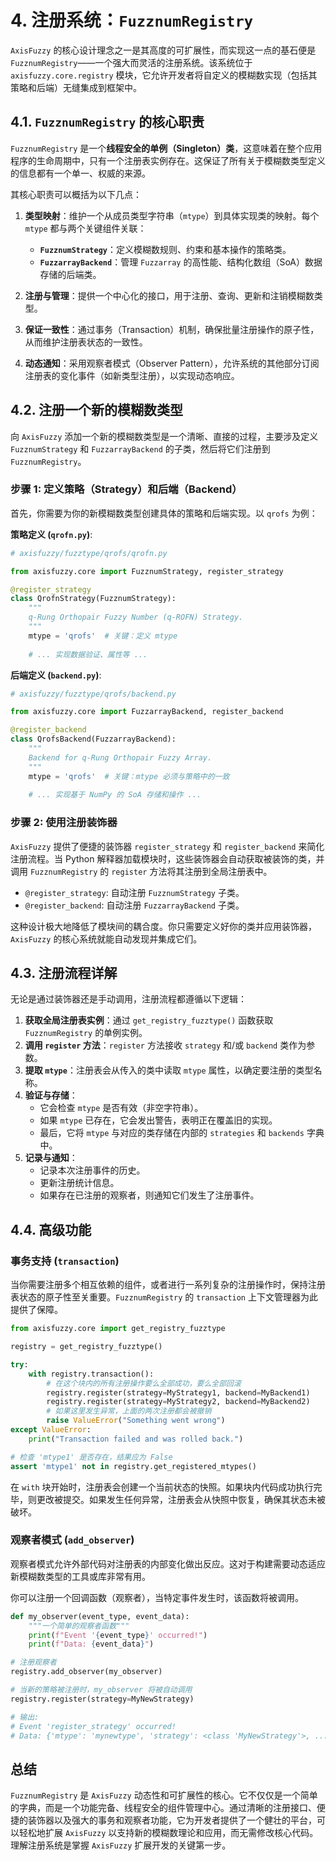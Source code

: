 # 4. 注册系统：`FuzznumRegistry`

`AxisFuzzy` 的核心设计理念之一是其高度的可扩展性，而实现这一点的基石便是 `FuzznumRegistry`——一个强大而灵活的注册系统。该系统位于 `axisfuzzy.core.registry` 模块，它允许开发者将自定义的模糊数实现（包括其策略和后端）无缝集成到框架中。

## 4.1. `FuzznumRegistry` 的核心职责

`FuzznumRegistry` 是一个**线程安全的单例（Singleton）类**，这意味着在整个应用程序的生命周期中，只有一个注册表实例存在。这保证了所有关于模糊数类型定义的信息都有一个单一、权威的来源。

其核心职责可以概括为以下几点：

1.  **类型映射**：维护一个从成员类型字符串（`mtype`）到具体实现类的映射。每个 `mtype` 都与两个关键组件关联：
    *   **`FuzznumStrategy`**：定义模糊数规则、约束和基本操作的策略类。
    *   **`FuzzarrayBackend`**：管理 `Fuzzarray` 的高性能、结构化数组（SoA）数据存储的后端类。

2.  **注册与管理**：提供一个中心化的接口，用于注册、查询、更新和注销模糊数类型。

3.  **保证一致性**：通过事务（Transaction）机制，确保批量注册操作的原子性，从而维护注册表状态的一致性。

4.  **动态通知**：采用观察者模式（Observer Pattern），允许系统的其他部分订阅注册表的变化事件（如新类型注册），以实现动态响应。

## 4.2. 注册一个新的模糊数类型

向 `AxisFuzzy` 添加一个新的模糊数类型是一个清晰、直接的过程，主要涉及定义 `FuzznumStrategy` 和 `FuzzarrayBackend` 的子类，然后将它们注册到 `FuzznumRegistry`。

### 步骤 1: 定义策略（Strategy）和后端（Backend）

首先，你需要为你的新模糊数类型创建具体的策略和后端实现。以 `qrofs` 为例：

**策略定义 (`qrofn.py`)**:
```python
# axisfuzzy/fuzztype/qrofs/qrofn.py

from axisfuzzy.core import FuzznumStrategy, register_strategy

@register_strategy
class QrofnStrategy(FuzznumStrategy):
    """
    q-Rung Orthopair Fuzzy Number (q-ROFN) Strategy.
    """
    mtype = 'qrofs'  # 关键：定义 mtype
    
    # ... 实现数据验证、属性等 ...
```

**后端定义 (`backend.py`)**:
```python
# axisfuzzy/fuzztype/qrofs/backend.py

from axisfuzzy.core import FuzzarrayBackend, register_backend

@register_backend
class QrofsBackend(FuzzarrayBackend):
    """
    Backend for q-Rung Orthopair Fuzzy Array.
    """
    mtype = 'qrofs'  # 关键：mtype 必须与策略中的一致
    
    # ... 实现基于 NumPy 的 SoA 存储和操作 ...
```

### 步骤 2: 使用注册装饰器

`AxisFuzzy` 提供了便捷的装饰器 `register_strategy` 和 `register_backend` 来简化注册流程。当 Python 解释器加载模块时，这些装饰器会自动获取被装饰的类，并调用 `FuzznumRegistry` 的 `register` 方法将其注册到全局注册表中。

*   `@register_strategy`: 自动注册 `FuzznumStrategy` 子类。
*   `@register_backend`: 自动注册 `FuzzarrayBackend` 子类。

这种设计极大地降低了模块间的耦合度。你只需要定义好你的类并应用装饰器，`AxisFuzzy` 的核心系统就能自动发现并集成它们。

## 4.3. 注册流程详解

无论是通过装饰器还是手动调用，注册流程都遵循以下逻辑：

1.  **获取全局注册表实例**：通过 `get_registry_fuzztype()` 函数获取 `FuzznumRegistry` 的单例实例。
2.  **调用 `register` 方法**：`register` 方法接收 `strategy` 和/或 `backend` 类作为参数。
3.  **提取 `mtype`**：注册表会从传入的类中读取 `mtype` 属性，以确定要注册的类型名称。
4.  **验证与存储**：
    *   它会检查 `mtype` 是否有效（非空字符串）。
    *   如果 `mtype` 已存在，它会发出警告，表明正在覆盖旧的实现。
    *   最后，它将 `mtype` 与对应的类存储在内部的 `strategies` 和 `backends` 字典中。
5.  **记录与通知**：
    *   记录本次注册事件的历史。
    *   更新注册统计信息。
    *   如果存在已注册的观察者，则通知它们发生了注册事件。

## 4.4. 高级功能

### 事务支持 (`transaction`)

当你需要注册多个相互依赖的组件，或者进行一系列复杂的注册操作时，保持注册表状态的原子性至关重要。`FuzznumRegistry` 的 `transaction` 上下文管理器为此提供了保障。

```python
from axisfuzzy.core import get_registry_fuzztype

registry = get_registry_fuzztype()

try:
    with registry.transaction():
        # 在这个块内的所有注册操作要么全部成功，要么全部回滚
        registry.register(strategy=MyStrategy1, backend=MyBackend1)
        registry.register(strategy=MyStrategy2, backend=MyBackend2)
        # 如果这里发生异常，上面的两次注册都会被撤销
        raise ValueError("Something went wrong")
except ValueError:
    print("Transaction failed and was rolled back.")

# 检查 'mtype1' 是否存在，结果应为 False
assert 'mtype1' not in registry.get_registered_mtypes()
```
在 `with` 块开始时，注册表会创建一个当前状态的快照。如果块内代码成功执行完毕，则更改被提交。如果发生任何异常，注册表会从快照中恢复，确保其状态未被破坏。

### 观察者模式 (`add_observer`)

观察者模式允许外部代码对注册表的内部变化做出反应。这对于构建需要动态适应新模糊数类型的工具或库非常有用。

你可以注册一个回调函数（观察者），当特定事件发生时，该函数将被调用。

```python
def my_observer(event_type, event_data):
    """一个简单的观察者函数"""
    print(f"Event '{event_type}' occurred!")
    print(f"Data: {event_data}")

# 注册观察者
registry.add_observer(my_observer)

# 当新的策略被注册时，my_observer 将被自动调用
registry.register(strategy=MyNewStrategy)

# 输出:
# Event 'register_strategy' occurred!
# Data: {'mtype': 'mynewtype', 'strategy': <class 'MyNewStrategy'>, ...}
```

## 总结

`FuzznumRegistry` 是 `AxisFuzzy` 动态性和可扩展性的核心。它不仅仅是一个简单的字典，而是一个功能完备、线程安全的组件管理中心。通过清晰的注册接口、便捷的装饰器以及强大的事务和观察者功能，它为开发者提供了一个健壮的平台，可以轻松地扩展 `AxisFuzzy` 以支持新的模糊数理论和应用，而无需修改核心代码。理解注册系统是掌握 `AxisFuzzy` 扩展开发的关键第一步。